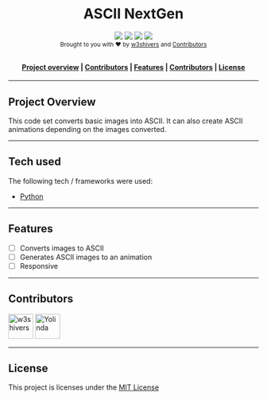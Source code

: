 <h1 align="center">ASCII NextGen</h1>

<div align="center">
    <img src="https://img.shields.io/badge/stability-experimental-orange.svg">
    <a href=""><img src="https://img.shields.io/badge/license-MIT-blue.svg"></a>
    <img src="https://img.shields.io/badge/version-1.0.0-red">
    <img src="https://img.shields.io/badge/python-v3.6+-blue.svg">
</div>

<div align="center">
    <sub>Brought to you with ❤︎ by <a href="https://github.com/w3shivers">w3shivers</a> and <a href="https://github.com/w3shivers/ascii-next-gen/tree/update_readme#contributors">Contributors</a></sub>
</div>
<div style="height:10px;"></div>
<div align="center"><a name="menu"></a>
  <h4>
    <a href="https://github.com/w3shivers/ascii-next-gen/blob/update_readme/README.md#project-overview">Project overview</a>
    <span> | </span>
    <a href="https://github.com/w3shivers/ascii-next-gen/blob/update_readme/README.md#tech-used">Contributors</a>
    <span> | </span>
    <a href="https://github.com/w3shivers/ascii-next-gen/blob/update_readme/README.md#features">Features</a>
    <span> | </span>
    <a href="https://github.com/w3shivers/ascii-next-gen/blob/update_readme/README.md#contributors">Contributors</a>
    <span> | </span>
    <a href="https://github.com/w3shivers/ascii-next-gen/blob/update_readme/README.md#license">License</a>
  </h4>
</div>

<hr>

## Project Overview

This code set converts basic images into ASCII. It can also create ASCII animations depending on the images converted. 

<hr>

## Tech used
The following tech / frameworks were used:
- <a href="https://www.python.org/" target="_blank" title="Python">Python</a>

<hr>

## Features
- [ ] Converts images to ASCII
- [ ] Generates ASCII images to an animation
- [ ] Responsive

<hr>

## Contributors
[//]: contributor-faces
<a href="https://github.com/w3shivers"><img src="https://avatars.githubusercontent.com/u/83607204?v=4" title="w3shivers" width="50" height="50"></a> <a href="https://github.com/Yolinda"><img src="https://avatars.githubusercontent.com/u/1070989?v=4" title="Yolinda" width="50" height="50"></a>

[//]: contributor-faces

<hr>

## License
This project is licenses under the <a href="https://github.com/w3shivers/ascii-next-gen/blob/master/LICENSE" target="_blank" title="MIT License">MIT License</a>